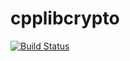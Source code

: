 # cpplibcrypto
[![Build Status](http://www.jenkins.proxict.com/jenkins/job/cpplibcrypto/badge/icon)](http://www.jenkins.proxict.com/jenkins/job/cpplibcrypto)
